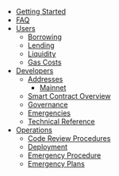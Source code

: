 <!-- docs/_sidebar.md -->
- [Getting Started](/ "Yield Protocol Documentation")
- [FAQ](faq.md "Yield Protocol Docs | FAQ")
- [Users](/users/ "Yield Protocol Docs | Users Documentation")
    - [Borrowing](/users/borrowing.md "Yield Protocol Docs | Users Borrowing")
    - [Lending](/users/lending.md "Yield Protocol Docs | Users Lending")
    - [Liquidity](/users/liquidity.md "Yield Protocol Docs | Users Liquidity")
    - [Gas Costs](/users/gas_costs.md "Yield Protocol Docs | Gas Costs")
    <!-- - [Governance](users/governance.md "Yield Protocol Docs | Users Governance") -->
- [Developers](/developers/ "Yield Protocol Docs | Developers")
    - [Addresses](/developers/addresses/ "Yield Protocol Docs | Addresses")
        - [Mainnet](/developers/addresses/mainnet.md "Yield Protocol Docs | Mainnet")
    - [Smart Contract Overview](/developers/smart_contracts_overview.md "Yield Protocol Docs | Smart Contract Overview")
    - [Governance](/developers/governance.md "Yield Protocol Docs | Governance")
    - [Emergencies](/developers/emergencies.md "Yield Protocol Docs | Emergencies")
    - [Technical Reference](developers/technical_reference/)
- [Operations](/operations/ "Yield Protocol Docs | Operations")
    - [Code Review Procedures](/operations/code_reviews.md "Yield Protocol Docs | Code Review Procedures")
    - [Deployment](/operations/deployment.md "Yield Protocol Docs | Deployment")
    - [Emergency Procedure](/operations/emergency_procedure.md "Yield Protocol Docs | Emergency Procedure")
    - [Emergency Plans](/operations/emergency_plans.md "Yield Protocol Docs | Emergency Plans")
<!--
- [Guides](/guides/ "Yield Protocol Docs | Guides")
    - [Feature Implementation](/guides/cookbook.md)
-->
